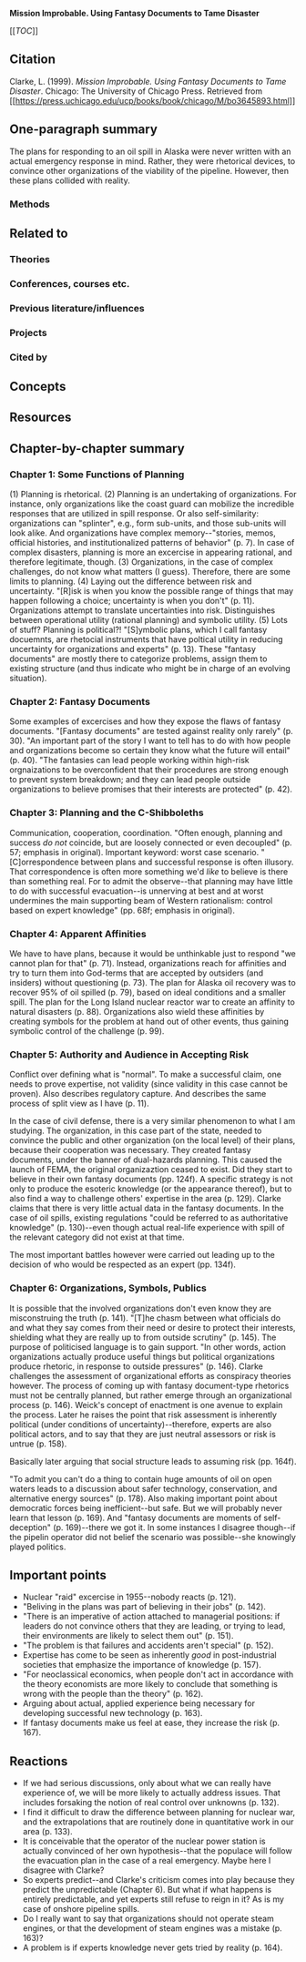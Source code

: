 **Mission Improbable. Using Fantasy Documents to Tame Disaster**

[[_TOC_]]

## Citation

Clarke, L. (1999). *Mission Improbable. Using Fantasy Documents to Tame Disaster*. Chicago: The University of Chicago Press. Retrieved from [[https://press.uchicago.edu/ucp/books/book/chicago/M/bo3645893.html]]

## One-paragraph summary

The plans for responding to an oil spill in Alaska were never written with an actual emergency response in mind. Rather, they were rhetorical devices, to convince other organizations of the viability of the pipeline. However, then these plans collided with reality.

### Methods

## Related to

### Theories

### Conferences, courses etc.

### Previous literature/influences

### Projects

### Cited by

## Concepts

## Resources

## Chapter-by-chapter summary

### Chapter 1: Some Functions of Planning

(1) Planning is rhetorical. (2) Planning is an undertaking of organizations. For instance, only organizations like the coast guard can mobilize the incredible responses that are utilized in spill response. Or also self-similarity: organizations can "splinter", e.g., form sub-units, and those sub-units will look alike. And organizations have complex memory--"stories, memos, official histories, and institutionalized patterns of behavior" (p. 7). In case of complex disasters, planning is more an excercise in appearing rational, and therefore legitimate, though. (3) Organizations, in the case of complex challenges, do not know what matters (I guess). Therefore, there are some limits to planning. (4) Laying out the difference between risk and uncertainty. "[R]isk is when you know the possible range of things that may happen following a choice; uncertainty is when you don't" (p. 11). Organizations attempt to translate uncertainties into risk. Distinguishes between operational utility (rational planning) and symbolic utility. (5) Lots of stuff? Planning is political?! "[S]ymbolic plans, which I call fantasy docuemnts, are rhetocial instruments that have poltical utility in reducing uncertainty for organizations and experts" (p. 13). These "fantasy documents" are mostly there to categorize problems, assign them to existing structure (and thus indicate who might be in charge of an evolving situation).

### Chapter 2: Fantasy Documents

Some examples of excercises and how they expose the flaws of fantasy documents. "[Fantasy documents" are tested against reality only rarely" (p. 30). "An important part of the story I want to tell has to do with how people and organizations become so certain they know what the future will entail" (p. 40). "The fantasies can lead people working within high-risk orgnaizations to be overconfident that their procedures are strong enough to prevent system breakdown; and they can lead people outside organizations to believe promises that their interests are protected" (p. 42).

### Chapter 3: Planning and the C-Shibboleths

Communication, cooperation, coordination. "Often enough, planning and success *do not* coincide, but are loosely connected or even decoupled" (p. 57; emphasis in original). Important keyword: worst case scenario. "[C]orrespondence between plans and successful response is often illusory. That correspondence is often more something we'd *like* to believe is there than something real. For to admit the observe--that planning may have little to do with successful evacuation--is unnerving at best and at worst undermines the main supporting beam of Western rationalism: control based on expert knowledge" (pp. 68f; emphasis in original).

### Chapter 4: Apparent Affinities

We have to have plans, because it would be unthinkable just to respond "we cannot plan for that" (p. 71). Instead, organizations reach for affinities and try to turn them into God-terms that are accepted by outsiders (and insiders) without questioning (p. 73). The plan for Alaska oil recovery was to recover 95% of oil spilled (p. 79), based on ideal conditions and a smaller spill. The plan for the Long Island nuclear reactor war to create an affinity to natural disasters (p. 88). Organizations also wield these affinities by creating symbols for the problem at hand out of other events, thus gaining symbolic control of the challenge (p. 99).

### Chapter 5: Authority and Audience in Accepting Risk

Conflict over defining what is "normal". To make a successful claim, one needs to prove expertise, not validity (since validity in this case cannot be proven). Also describes regulatory capture. And describes the same process of split view as I have (p. 11).

In the case of civil defense, there is a very similar phenomenon to what I am studying. The organization, in this case part of the state, needed to convince the public and other organization (on the local level) of their plans, because their cooperation was necessary. They created fantasy documents, under the banner of dual-hazards planning. This caused the launch of FEMA, the original organizaztion ceased to exist. Did they start to believe in their own fantasy documents (pp. 124f). A specific strategy is not only to produce the esoteric knowledge (or the appearance thereof), but to also find a way to challenge others' expertise in the area (p. 129). Clarke claims that there is very little actual data in the fantasy documents. In the case of oil spills, existing regulations "could be referred to as authoritative knowledge" (p. 130)--even though actual real-life experience with spill of the relevant category did not exist at that time.

The most important battles however were carried out leading up to the decision of who would be respected as an expert (pp. 134f).

### Chapter 6: Organizations, Symbols, Publics

It is possible that the involved organizations don't even know they are misconstruing the truth (p. 141). "[T]he chasm between what officials do and what they say comes from their need or desire to protect their interests, shielding what they are really up to from outside scrutiny" (p. 145). The purpose of politicised language is to gain support. "In other words, action organizations actually produce useful things but political organizations produce rhetoric, in response to outside pressures" (p. 146). Clarke challenges the assessment of organizational efforts as conspiracy theories however. The process of coming up with fantasy document-type rhetorics must not be centrally planned, but rather emerge through an organizational process (p. 146). Weick's concept of enactment is one avenue to explain the process. Later he raises the point that risk assessment is inherently political (under conditions of uncertainty)--therefore, experts are also political actors, and to say that they are just neutral assessors or risk is untrue (p. 158).

Basically later arguing that social structure leads to assuming risk (pp. 164f).

"To admit you can't do a thing to contain huge amounts of oil on open waters leads to a discussion about safer technology, conservation, and alternative energy sources" (p. 178). Also making important point about democratic forces being inefficient--but safe. But we will probably never learn that lesson (p. 169). And "fantasy documents are moments of self-deception" (p. 169)--there we got it. In some instances I disagree though--if the pipelin operator did not belief the scenario was possible--she knowingly played politics.

## Important points

* Nuclear "raid" excercise in 1955--nobody reacts (p. 121).
* "Beliving in the plans was part of believing in their jobs" (p. 142).
* "There is an imperative of action attached to managerial positions: if leaders do not convince others that they are leading, or trying to lead, their environments are likely to select them out" (p. 151).
* "The problem is that failures and accidents aren't special" (p. 152).
* Expertise has come to be seen as inherently *good* in post-industrial societies that emphasize the importance of knowledge (p. 157).
* "For neoclassical economics, when people don't act in accordance with the theory economists are more likely to conclude that something is wrong with the people than the theory" (p. 162).
* Arguing about actual, applied experience being necessary for developing successful new technology (p. 163).
* If fantasy documents make us feel at ease, they increase the risk (p. 167).

## Reactions

* If we had serious discussions, only about what we can really have experience of, we will be more likely to actually address issues. That includes forsaking the notion of real control over unknowns (p. 132).
* I find it difficult to draw the difference between planning for nuclear war, and the extrapolations that are routinely done in quantitative work in our area (p. 133).
* It is conceivable that the operator of the nuclear power station is actually convinced of her own hypothesis--that the populace will follow the evacuation plan in the case of a real emergency. Maybe here I disagree with Clarke?
* So experts predict--and Clarke's criticism comes into play because they predict the unpredictable (Chapter 6). But what if what happens is entirely predictable, and yet experts still refuse to reign in it? As is my case of onshore pipeline spills.
* Do I really want to say that organizations should not operate steam engines, or that the development of steam engines was a mistake (p. 163)?
* A problem is if experts knowledge never gets tried by reality (p. 164).